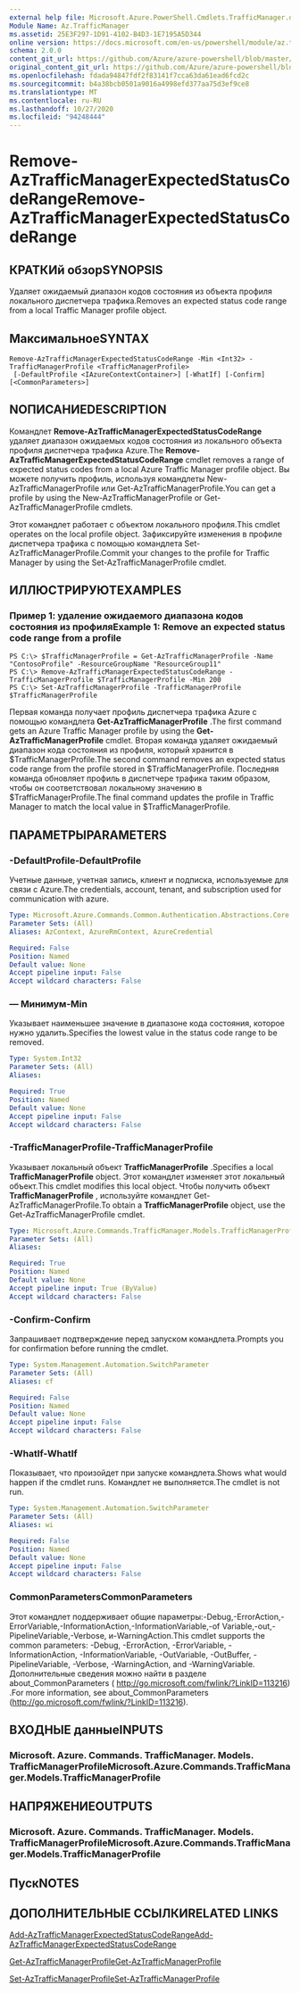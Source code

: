 ```yaml
---
external help file: Microsoft.Azure.PowerShell.Cmdlets.TrafficManager.dll-Help.xml
Module Name: Az.TrafficManager
ms.assetid: 25E3F297-1D91-4102-B4D3-1E7195A5D344
online version: https://docs.microsoft.com/en-us/powershell/module/az.trafficmanager/remove-aztrafficmanagerexpectedstatuscoderange
schema: 2.0.0
content_git_url: https://github.com/Azure/azure-powershell/blob/master/src/TrafficManager/TrafficManager/help/Remove-AzTrafficManagerExpectedStatusCodeRange.md
original_content_git_url: https://github.com/Azure/azure-powershell/blob/master/src/TrafficManager/TrafficManager/help/Remove-AzTrafficManagerExpectedStatusCodeRange.md
ms.openlocfilehash: fdada94847fdf2f83141f7cca63da61ead6fcd2c
ms.sourcegitcommit: b4a38bcb0501a9016a4998efd377aa75d3ef9ce8
ms.translationtype: MT
ms.contentlocale: ru-RU
ms.lasthandoff: 10/27/2020
ms.locfileid: "94248444"
---
```

# <span data-ttu-id="b9539-101">Remove-AzTrafficManagerExpectedStatusCodeRange</span><span class="sxs-lookup"><span data-stu-id="b9539-101">Remove-AzTrafficManagerExpectedStatusCodeRange</span></span>

## <span data-ttu-id="b9539-102">КРАТКИй обзор</span><span class="sxs-lookup"><span data-stu-id="b9539-102">SYNOPSIS</span></span>
<span data-ttu-id="b9539-103">Удаляет ожидаемый диапазон кодов состояния из объекта профиля локального диспетчера трафика.</span><span class="sxs-lookup"><span data-stu-id="b9539-103">Removes an expected status code range from a local Traffic Manager profile object.</span></span>

## <span data-ttu-id="b9539-104">Максимальное</span><span class="sxs-lookup"><span data-stu-id="b9539-104">SYNTAX</span></span>

```
Remove-AzTrafficManagerExpectedStatusCodeRange -Min <Int32> -TrafficManagerProfile <TrafficManagerProfile>
 [-DefaultProfile <IAzureContextContainer>] [-WhatIf] [-Confirm] [<CommonParameters>]
```

## <span data-ttu-id="b9539-105">NОПИСАНИЕ</span><span class="sxs-lookup"><span data-stu-id="b9539-105">DESCRIPTION</span></span>
<span data-ttu-id="b9539-106">Командлет **Remove-AzTrafficManagerExpectedStatusCodeRange** удаляет диапазон ожидаемых кодов состояния из локального объекта профиля диспетчера трафика Azure.</span><span class="sxs-lookup"><span data-stu-id="b9539-106">The **Remove-AzTrafficManagerExpectedStatusCodeRange** cmdlet removes a range of expected status codes from a local Azure Traffic Manager profile object.</span></span>
<span data-ttu-id="b9539-107">Вы можете получить профиль, используя командлеты New-AzTrafficManagerProfile или Get-AzTrafficManagerProfile.</span><span class="sxs-lookup"><span data-stu-id="b9539-107">You can get a profile by using the New-AzTrafficManagerProfile or Get-AzTrafficManagerProfile cmdlets.</span></span>

<span data-ttu-id="b9539-108">Этот командлет работает с объектом локального профиля.</span><span class="sxs-lookup"><span data-stu-id="b9539-108">This cmdlet operates on the local profile object.</span></span>
<span data-ttu-id="b9539-109">Зафиксируйте изменения в профиле диспетчера трафика с помощью командлета Set-AzTrafficManagerProfile.</span><span class="sxs-lookup"><span data-stu-id="b9539-109">Commit your changes to the profile for Traffic Manager by using the Set-AzTrafficManagerProfile cmdlet.</span></span>

## <span data-ttu-id="b9539-110">ИЛЛЮСТРИРУЮТ</span><span class="sxs-lookup"><span data-stu-id="b9539-110">EXAMPLES</span></span>

### <span data-ttu-id="b9539-111">Пример 1: удаление ожидаемого диапазона кодов состояния из профиля</span><span class="sxs-lookup"><span data-stu-id="b9539-111">Example 1: Remove an expected status code range from a profile</span></span>
```
PS C:\> $TrafficManagerProfile = Get-AzTrafficManagerProfile -Name "ContosoProfile" -ResourceGroupName "ResourceGroup11"
PS C:\> Remove-AzTrafficManagerExpectedStatusCodeRange -TrafficManagerProfile $TrafficManagerProfile -Min 200
PS C:\> Set-AzTrafficManagerProfile -TrafficManagerProfile $TrafficManagerProfile
```

<span data-ttu-id="b9539-112">Первая команда получает профиль диспетчера трафика Azure с помощью командлета **Get-AzTrafficManagerProfile** .</span><span class="sxs-lookup"><span data-stu-id="b9539-112">The first command gets an Azure Traffic Manager profile by using the **Get-AzTrafficManagerProfile** cmdlet.</span></span>
<span data-ttu-id="b9539-113">Вторая команда удаляет ожидаемый диапазон кода состояния из профиля, который хранится в $TrafficManagerProfile.</span><span class="sxs-lookup"><span data-stu-id="b9539-113">The second command removes an expected status code range from the profile stored in $TrafficManagerProfile.</span></span>
<span data-ttu-id="b9539-114">Последняя команда обновляет профиль в диспетчере трафика таким образом, чтобы он соответствовал локальному значению в $TrafficManagerProfile.</span><span class="sxs-lookup"><span data-stu-id="b9539-114">The final command updates the profile in Traffic Manager to match the local value in $TrafficManagerProfile.</span></span>

## <span data-ttu-id="b9539-115">ПАРАМЕТРЫ</span><span class="sxs-lookup"><span data-stu-id="b9539-115">PARAMETERS</span></span>

### <span data-ttu-id="b9539-116">-DefaultProfile</span><span class="sxs-lookup"><span data-stu-id="b9539-116">-DefaultProfile</span></span>
<span data-ttu-id="b9539-117">Учетные данные, учетная запись, клиент и подписка, используемые для связи с Azure.</span><span class="sxs-lookup"><span data-stu-id="b9539-117">The credentials, account, tenant, and subscription used for communication with azure.</span></span>

```yaml
Type: Microsoft.Azure.Commands.Common.Authentication.Abstractions.Core.IAzureContextContainer
Parameter Sets: (All)
Aliases: AzContext, AzureRmContext, AzureCredential

Required: False
Position: Named
Default value: None
Accept pipeline input: False
Accept wildcard characters: False
```

### <span data-ttu-id="b9539-118">— Минимум</span><span class="sxs-lookup"><span data-stu-id="b9539-118">-Min</span></span>
<span data-ttu-id="b9539-119">Указывает наименьшее значение в диапазоне кода состояния, которое нужно удалить.</span><span class="sxs-lookup"><span data-stu-id="b9539-119">Specifies the lowest value in the status code range to be removed.</span></span>

```yaml
Type: System.Int32
Parameter Sets: (All)
Aliases:

Required: True
Position: Named
Default value: None
Accept pipeline input: False
Accept wildcard characters: False
```

### <span data-ttu-id="b9539-120">-TrafficManagerProfile</span><span class="sxs-lookup"><span data-stu-id="b9539-120">-TrafficManagerProfile</span></span>
<span data-ttu-id="b9539-121">Указывает локальный объект **TrafficManagerProfile** .</span><span class="sxs-lookup"><span data-stu-id="b9539-121">Specifies a local **TrafficManagerProfile** object.</span></span>
<span data-ttu-id="b9539-122">Этот командлет изменяет этот локальный объект.</span><span class="sxs-lookup"><span data-stu-id="b9539-122">This cmdlet modifies this local object.</span></span>
<span data-ttu-id="b9539-123">Чтобы получить объект **TrafficManagerProfile** , используйте командлет Get-AzTrafficManagerProfile.</span><span class="sxs-lookup"><span data-stu-id="b9539-123">To obtain a **TrafficManagerProfile** object, use the Get-AzTrafficManagerProfile cmdlet.</span></span>

```yaml
Type: Microsoft.Azure.Commands.TrafficManager.Models.TrafficManagerProfile
Parameter Sets: (All)
Aliases:

Required: True
Position: Named
Default value: None
Accept pipeline input: True (ByValue)
Accept wildcard characters: False
```

### <span data-ttu-id="b9539-124">-Confirm</span><span class="sxs-lookup"><span data-stu-id="b9539-124">-Confirm</span></span>
<span data-ttu-id="b9539-125">Запрашивает подтверждение перед запуском командлета.</span><span class="sxs-lookup"><span data-stu-id="b9539-125">Prompts you for confirmation before running the cmdlet.</span></span>

```yaml
Type: System.Management.Automation.SwitchParameter
Parameter Sets: (All)
Aliases: cf

Required: False
Position: Named
Default value: None
Accept pipeline input: False
Accept wildcard characters: False
```

### <span data-ttu-id="b9539-126">-WhatIf</span><span class="sxs-lookup"><span data-stu-id="b9539-126">-WhatIf</span></span>
<span data-ttu-id="b9539-127">Показывает, что произойдет при запуске командлета.</span><span class="sxs-lookup"><span data-stu-id="b9539-127">Shows what would happen if the cmdlet runs.</span></span> <span data-ttu-id="b9539-128">Командлет не выполняется.</span><span class="sxs-lookup"><span data-stu-id="b9539-128">The cmdlet is not run.</span></span>

```yaml
Type: System.Management.Automation.SwitchParameter
Parameter Sets: (All)
Aliases: wi

Required: False
Position: Named
Default value: None
Accept pipeline input: False
Accept wildcard characters: False
```

### <span data-ttu-id="b9539-129">CommonParameters</span><span class="sxs-lookup"><span data-stu-id="b9539-129">CommonParameters</span></span>
<span data-ttu-id="b9539-130">Этот командлет поддерживает общие параметры:-Debug,-ErrorAction,-ErrorVariable,-InformationAction,-InformationVariable,-of Variable,-out,-PipelineVariable,-Verbose, и-WarningAction.</span><span class="sxs-lookup"><span data-stu-id="b9539-130">This cmdlet supports the common parameters: -Debug, -ErrorAction, -ErrorVariable, -InformationAction, -InformationVariable, -OutVariable, -OutBuffer, -PipelineVariable, -Verbose, -WarningAction, and -WarningVariable.</span></span> <span data-ttu-id="b9539-131">Дополнительные сведения можно найти в разделе about_CommonParameters ( http://go.microsoft.com/fwlink/?LinkID=113216) .</span><span class="sxs-lookup"><span data-stu-id="b9539-131">For more information, see about_CommonParameters (http://go.microsoft.com/fwlink/?LinkID=113216).</span></span>

## <span data-ttu-id="b9539-132">ВХОДНЫЕ данные</span><span class="sxs-lookup"><span data-stu-id="b9539-132">INPUTS</span></span>

### <span data-ttu-id="b9539-133">Microsoft. Azure. Commands. TrafficManager. Models. TrafficManagerProfile</span><span class="sxs-lookup"><span data-stu-id="b9539-133">Microsoft.Azure.Commands.TrafficManager.Models.TrafficManagerProfile</span></span>

## <span data-ttu-id="b9539-134">НАПРЯЖЕНИЕ</span><span class="sxs-lookup"><span data-stu-id="b9539-134">OUTPUTS</span></span>

### <span data-ttu-id="b9539-135">Microsoft. Azure. Commands. TrafficManager. Models. TrafficManagerProfile</span><span class="sxs-lookup"><span data-stu-id="b9539-135">Microsoft.Azure.Commands.TrafficManager.Models.TrafficManagerProfile</span></span>

## <span data-ttu-id="b9539-136">Пуск</span><span class="sxs-lookup"><span data-stu-id="b9539-136">NOTES</span></span>

## <span data-ttu-id="b9539-137">ДОПОЛНИТЕЛЬНЫЕ ССЫЛКИ</span><span class="sxs-lookup"><span data-stu-id="b9539-137">RELATED LINKS</span></span>

[<span data-ttu-id="b9539-138">Add-AzTrafficManagerExpectedStatusCodeRange</span><span class="sxs-lookup"><span data-stu-id="b9539-138">Add-AzTrafficManagerExpectedStatusCodeRange</span></span>](./Add-AzTrafficManagerExpectedStatusCodeRange.md)

[<span data-ttu-id="b9539-139">Get-AzTrafficManagerProfile</span><span class="sxs-lookup"><span data-stu-id="b9539-139">Get-AzTrafficManagerProfile</span></span>](./Get-AzTrafficManagerProfile.md)

[<span data-ttu-id="b9539-140">Set-AzTrafficManagerProfile</span><span class="sxs-lookup"><span data-stu-id="b9539-140">Set-AzTrafficManagerProfile</span></span>](./Set-AzTrafficManagerProfile.md)

